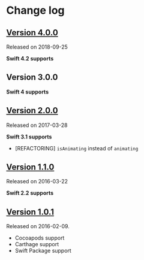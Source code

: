 # Change log

## [Version 4.0.0](https://github.com/yannickl/Petal/releases/tag/4.0.0)
Released on 2018-09-25

**Swift 4.2 supports**

## Version 3.0.0

**Swift 4 supports**

## [Version 2.0.0](https://github.com/yannickl/Petal/releases/tag/2.0.0)
Released on 2017-03-28

**Swift 3.1 supports**

- [REFACTORING] `isAnimating` instead of `animating`

## [Version 1.1.0](https://github.com/yannickl/Petal/releases/tag/1.1.0)
Released on 2016-03-22

**Swift 2.2 supports**

## [Version 1.0.1](https://github.com/yannickl/Petal/releases/tag/1.0.1)
Released on 2016-02-09.

- Cocoapods support
- Carthage support
- Swift Package support
